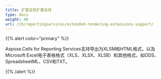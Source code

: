 ```yaml
---
title: 扩展呈现扩展支持
type: docs
weight: 40
url: /zh/reportingservices/extended-rendering-extensions-support/
---
```


{{% alert color="primary" %}} 

Aspose.Cells for Reporting Services支持导出为XLSM和HTML格式，以及Microsoft Excel电子表格格式（XLS、XLSX、XLSB）和其他格式，如ODS、SpreadsheetML、CSV和TXT。 

{{% /alert %}}
